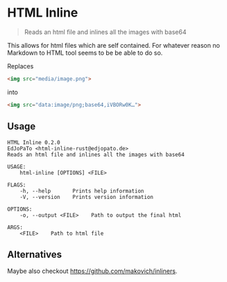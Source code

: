 # HTML Inline

> Reads an html file and inlines all the images with base64

This allows for html files which are self contained.
For whatever reason no Markdown to HTML tool seems to be be able to do so.

Replaces

```html
<img src="media/image.png">
```

into

```html
<img src="data:image/png;base64,iVBORw0K…">
```


## Usage

```plaintext
HTML Inline 0.2.0
EdJoPaTo <html-inline-rust@edjopato.de>
Reads an html file and inlines all the images with base64

USAGE:
    html-inline [OPTIONS] <FILE>

FLAGS:
    -h, --help       Prints help information
    -V, --version    Prints version information

OPTIONS:
    -o, --output <FILE>    Path to output the final html

ARGS:
    <FILE>    Path to html file
```

## Alternatives

Maybe also checkout https://github.com/makovich/inliners.
